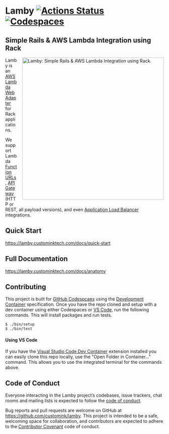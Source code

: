 # Lamby [![Actions Status](https://github.com/customink/lamby/workflows/CI/CD/badge.svg)](https://github.com/customink/lamby/actions) [![Codespaces](https://img.shields.io/badge/Codespaces-✅-black)](https://github.com/features/codespaces)

<h2>Simple Rails &amp; AWS Lambda Integration using Rack</h2>
<a href="https://lamby.custominktech.com"><img src="https://raw.githubusercontent.com/customink/lamby/master/images/social2.png" alt="Lamby: Simple Rails & AWS Lambda Integration using Rack." align="right" width="450" style="margin-left:1rem;margin-bottom:1rem;" /></a>

Lamby is an [AWS Lambda Web Adapter](https://github.com/awslabs/aws-lambda-web-adapter) for Rack applications.

We support Lambda [Function URLs](https://docs.aws.amazon.com/lambda/latest/dg/lambda-urls.html), [API Gateway](https://docs.aws.amazon.com/apigateway/latest/developerguide/welcome.html) (HTTP or REST, all payload versions), and even  [Application Load Balancer](https://docs.aws.amazon.com/lambda/latest/dg/services-alb.html) integrations.

## Quick Start

https://lamby.custominktech.com/docs/quick-start

## Full Documentation

https://lamby.custominktech.com/docs/anatomy

## Contributing

This project is built for [GitHub Codespcaes](https://github.com/features/codespaces) using the [Development Container](https://containers.dev) specification. Once you have the repo cloned and setup with a dev container using either Codespaces or [VS Code](#using-vs-code), run the following commands. This will install packages and run tests.

```shell
$ ./bin/setup
$ ./bin/test
```

#### Using VS Code

If you have the [Visual Studio Code Dev Container](https://marketplace.visualstudio.com/items?itemName=ms-vscode-remote.remote-containers) extension installed you can easily clone this repo locally, use the "Open Folder in Container..." command. This allows you to use the integrated terminal for the commands above.

## Code of Conduct

Everyone interacting in the Lamby project’s codebases, issue trackers, chat rooms and mailing lists is expected to follow the [code of conduct](https://github.com/customink/lamby/blob/master/CODE_OF_CONDUCT.md).

Bug reports and pull requests are welcome on GitHub at https://github.com/customink/lamby. This project is intended to be a safe, welcoming space for collaboration, and contributors are expected to adhere to the [Contributor Covenant](http://contributor-covenant.org) code of conduct.
